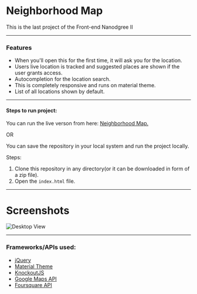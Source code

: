 # Neighborhood Map

This is the last project of the Front-end Nanodgree II

---
### Features

* When you'll open this for the first time, it will ask you for the location.
* Users live location is tracked and suggested places are shown if the user grants access.
* Autocompletion for the location search.
* This is completely responsive and runs on material theme.
* List of all locations shown by default.

---
#### Steps to run project:
You can run the live verson from here: [Neighborhood Map.]()

OR

You can save the repository in your local system and run the project locally.

Steps:

1. Clone this repository in any directory(or it can be downloaded in form of a zip file).
1. Open the `index.html` file.

---

# Screenshots
![Desktop View](../master/imgs/desktop.jpg)

---

### Frameworks/APIs used:
* [jQuery](https://jquery.com)
* [Material Theme](https://materializecss.com)
* [KnockoutJS](https://knockoutjs.com)
* [Google Maps API](https://developers.google.com/maps/)
* [Foursquare API](https://developer.foursquare.com/)




